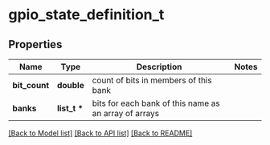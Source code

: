 # gpio_state_definition_t

## Properties
Name | Type | Description | Notes
------------ | ------------- | ------------- | -------------
**bit_count** | **double** | count of bits in members of this bank | 
**banks** | **list_t \*** | bits for each bank of this name as an array of arrays | 

[[Back to Model list]](../README.md#documentation-for-models) [[Back to API list]](../README.md#documentation-for-api-endpoints) [[Back to README]](../README.md)


